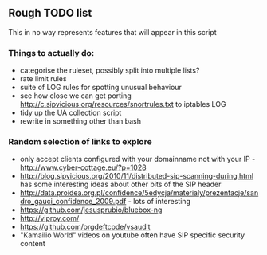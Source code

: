 ## Rough TODO list
This in no way represents features that will appear in this script

### Things to actually do:
* categorise the ruleset, possibly split into multiple lists?
* rate limit rules
* suite of LOG rules for spotting unusual behaviour
* see how close we can get porting http://c.sipvicious.org/resources/snortrules.txt to iptables LOG
* tidy up the UA collection script
* rewrite in something other than bash

### Random selection of links to explore
* only accept clients configured with your domainname not with your IP - http://www.cyber-cottage.eu/?p=1028
* http://blog.sipvicious.org/2010/11/distributed-sip-scanning-during.html has some interesting ideas about other bits of the SIP header
* http://data.proidea.org.pl/confidence/5edycja/materialy/prezentacje/sandro_gauci_confidence_2009.pdf - lots of interesting
* https://github.com/jesusprubio/bluebox-ng
* http://viproy.com/
* https://github.com/orgdeftcode/vsaudit
* "Kamailio World" videos on youtube often have SIP specific security content
